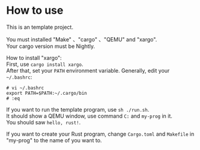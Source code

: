 # How to use
This is an template project.

You must installed "Make" 、"cargo" 、"QEMU" and "xargo".  
Your cargo version must be Nightly.

How to install "xargo":  
First, use `cargo install xargo`.  
After that, set your `PATH` environment variable. Generally, edit your `~/.bashrc`:  
```
# vi ~/.bashrc
export PATH=$PATH:~/.cargo/bin
# :eq
```

If you want to run the template program, use `sh ./run.sh`.  
It should show a QEMU window, use command `C:` and `my-prog` in it.  
You should saw `hello, rust!`.

If you want to create your Rust program, change `Cargo.toml` and `Makefile` in "my-prog" to the name of you want to.